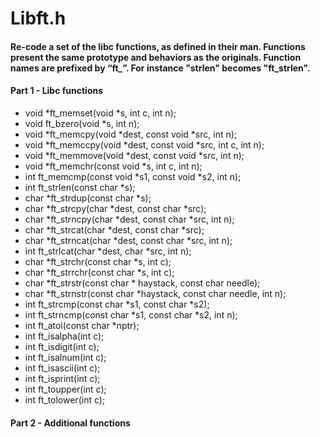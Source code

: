 # Libft.h

#### Re-code a set of the libc functions, as defined in their man. Functions present the same prototype and behaviors as the originals. Function names are prefixed by “ft_”. For instance "strlen" becomes "ft_strlen".

#### Part 1 - Libc functions

- void	*ft_memset(void *s, int c, int n);
- void	ft_bzero(void *s, int n);
- void	*ft_memcpy(void *dest, const void *src, int n);
- void	*ft_memccpy(void *dest, const void *src, int c, int n);
- void	*ft_memmove(void *dest, const void *src, int n);
- void	*ft_memchr(const void *s, int c, int n);
- int	ft_memcmp(const void *s1, const void *s2, int n);
- int	ft_strlen(const char *s);
- char	*ft_strdup(const char *s);
- char	*ft_strcpy(char *dest, const char *src);
- char	*ft_strncpy(char *dest, const char *src, int n);
- char	*ft_strcat(char *dest, const char *src);
- char	*ft_strncat(char *dest, const char *src, int n);
- int	ft_strlcat(char *dest, char *src, int n);
- char	*ft_strchr(const char *s, int c);
- char	*ft_strrchr(const char *s, int c);
- char	*ft_strstr(const char * haystack, const char needle);
- char	*ft_strnstr(const char *haystack, const char needle, int n);
- int	ft_strcmp(const char *s1, const char *s2);
- int	ft_strncmp(const char *s1, const char *s2, int n);
- int	ft_atoi(const char *nptr);
- int	ft_isalpha(int c);
- int	ft_isdigit(int c);
- int	ft_isalnum(int c);
- int	ft_isascii(int c);
- int	ft_isprint(int c);
- int	ft_toupper(int c);
- int	ft_tolower(int c);

#### Part 2 - Additional functions
